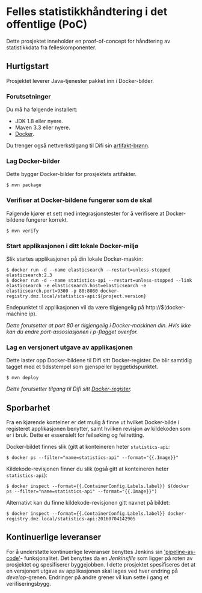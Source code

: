 # Felles statistikkhåndtering i det offentlige (PoC)

Dette prosjektet inneholder en proof-of-concept for håndtering av statistikkdata fra felleskomponenter.

## Hurtigstart

Prosjektet leverer Java-tjenester pakket inn i Docker-bilder.

### Forutsetninger

Du må ha følgende installert:

* JDK 1.8 eller nyere.
* Maven 3.3 eller nyere.
* [Docker](https://www.docker.com/products/docker-toolbox).

Du trenger også nettverkstilgang til Difi sin [artifakt-brønn](http://eid-artifactory.dmz.local:8080).

### Lag Docker-bilder

Dette bygger Docker-bilder for prosjektets artifakter.

```
$ mvn package
```

### Verifiser at Docker-bildene fungerer som de skal

Følgende kjører et sett med integrasjonstester for å verifisere at Docker-bildene fungerer korrekt.

```
$ mvn verify
```

### Start applikasjonen i ditt lokale Docker-miljø

Slik startes applikasjonen på din lokale Docker-maskin:

```
$ docker run -d --name elasticsearch --restart=unless-stopped elasticsearch:2.3
$ docker run -d --name statistics-api --restart=unless-stopped --link elasticsearch -e elasticsearch.host=elasticsearch -e elasticsearch.port=9300 -p 80:8080 docker-registry.dmz.local/statistics-api:${project.version}
```

Endepunktet til applikasjonen vil da være tilgjengelig på http://$(docker-machine ip).

_Dette forutsetter at port 80 er tilgjengelig i Docker-maskinen din. Hvis ikke kan du endre port-assosiasjonen i
p-flagget ovenfor._

### Lag en versjonert utgave av applikasjonen

Dette laster opp Docker-bildene til Difi sitt Docker-register. De blir samtidig tagget med et tidsstempel som
gjenspeiler byggetidspunktet.

```
$ mvn deploy
```

_Dette forutsetter tilgang til Difi sitt [Docker-register](docker-registry.dmz.local)._

## Sporbarhet

Fra en kjørende konteiner er det mulig å finne ut hvilket Docker-bilde i registeret applikasjonen benytter, samt
hvilken revisjon av kildekoden som er i bruk. Dette er essensielt for feilsøking og feilretting.
 
Docker-bildet finnes slik (gitt at konteineren heter ``statistics-api``:
```
$ docker ps --filter="name=statistics-api" --format="{{.Image}}"
```

Kildekode-revisjonen finner du slik (også gitt at konteineren heter ``statistics-api``):
```
$ docker inspect --format={{.ContainerConfig.Labels.label}} $(docker ps --filter="name=statistics-api" --format="{{.Image}}")
```

Alternativt kan du finne kildekode-revisjonen gitt navnet på bildet:
```
$ docker inspect --format={{.ContainerConfig.Labels.label}} docker-registry.dmz.local/statistics-api:20160704142905
```

## Kontinuerlige leveranser

For å understøtte kontinuerlige leveranser benyttes Jenkins sin ['pipeline-as-code'](https://jenkins.io/solutions/pipeline/)-
funksjonalitet. Det benyttes da en _Jenkinsfile_ som ligger på roten av prosjektet og spesifiserer byggejobben. I dette
prosjektet spesifiseres det at en versjonert utgave av applikasjonen skal lages ved hver endring på _develop_-grenen.
Endringer på andre grener vil kun sette i gang et verifiseringsbygg.
